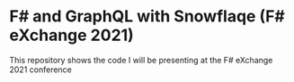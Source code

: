 # F# and GraphQL with Snowflaqe (F# eXchange 2021)

This repository shows the code I will be presenting at the F# eXchange 2021 conference